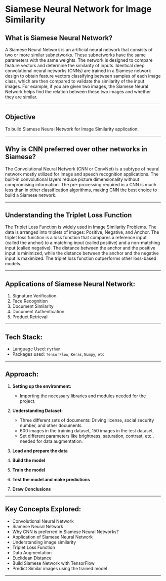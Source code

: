 # Siamese Neural Network for Image Similarity

## What is Siamese Neural Network?

A Siamese Neural Network is an artificial neural network that consists of two or more similar subnetworks. These subnetworks have the same parameters with the same weights. The network is designed to compare feature vectors and determine the similarity of inputs. Identical deep convolutional neural networks (CNNs) are trained in a Siamese network design to obtain feature vectors classifying between samples of each image class, which are then compared to validate the similarity of the input images. For example, if you are given two images, the Siamese Neural Network helps find the relation between these two images and whether they are similar.

---

## Objective 

To build Siamese Neural Network for Image Similarity application.

---

## Why is CNN preferred over other networks in Siamese?

The Convolutional Neural Network (CNN or ConvNet) is a subtype of neural network mostly utilized for image and speech recognition applications. The built-in convolutional layers reduce picture dimensionality without compromising information. The pre-processing required in a CNN is much less than in other classification algorithms, making CNN the best choice to build a Siamese network.

---

## Understanding the Triplet Loss Function

The Triplet Loss Function is widely used in Image Similarity Problems. The data is arranged into triplets of images: Positive, Negative, and Anchor. The triplet loss function is a loss function that compares a reference input (called the anchor) to a matching input (called positive) and a non-matching input (called negative). The distance between the anchor and the positive input is minimized, while the distance between the anchor and the negative input is maximized. The triplet loss function outperforms other loss-based models.

---

## Applications of Siamese Neural Network:

1. Signature Verification
2. Face Recognition
3. Document Similarity
4. Document Authentication
5. Product Retrieval

---

## Tech Stack:

- Language Used: `Python`
- Packages used: `TensorFlow`, `Keras`, `Numpy`, `etc`

---

## Approach:

1. **Setting up the environment:**
   - Importing the necessary libraries and modules needed for the project.

2. **Understanding Dataset:**
   - Three different sets of documents: Driving license, social security number, and other documents.
   - 600 images in the training dataset, 150 images in the test dataset.
   - Set different parameters like brightness, saturation, contrast, etc., needed for data augmentation.

1. **Load and prepare the data**

2. **Build the model**

3. **Train the model**

4. **Test the model and make predictions**

5. **Draw Conclusions**

---

## Key Concepts Explored:

- Convolutional Neural Network
- Siamese Neural Network
- Why CNN is preferred in Siamese Neural Networks?
- Application of Siamese Neural Network
- Understanding image similarity
- Triplet Loss Function
- Data Augmentation
- Euclidean Distance
- Build Siamese Network with TensorFlow
- Predict Similar images using the trained model


---

